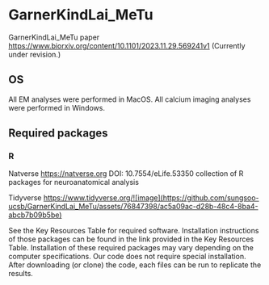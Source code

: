 # GarnerKindLai_MeTu
GarnerKindLai_MeTu paper
https://www.biorxiv.org/content/10.1101/2023.11.29.569241v1
(Currently under revision.)

## OS
All EM analyses were performed in MacOS. All calcium imaging analyses were performed in Windows.

## Required packages

### R
Natverse	https://natverse.org	DOI: 10.7554/eLife.53350	collection of R packages for neuroanatomical analysis

Tidyverse	https://www.tidyverse.org/![image](https://github.com/sungsoo-ucsb/GarnerKindLai_MeTu/assets/76847398/ac5a09ac-d28b-48c4-8ba4-abcb7b09b5be)







See the Key Resources Table for required software. Installation instructions of those packages can be found in the link provided in the Key Resources Table. Installation of these required packages may vary depending on the computer specifications. Our code does not require special installation. After downloading (or clone) the code, each files can be run to replicate the results.






